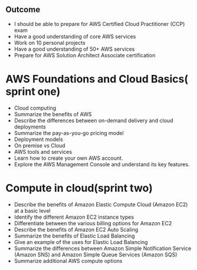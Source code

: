 
## Outcome
- I should be able to prepare for AWS Certified Cloud Practitioner (CCP) exam
- Have a good understanding of core AWS services
- Work on 10 personal projects
- Have a good understanding of 50+ AWS services
- Prepare for AWS Solution Architect Associate certification

# AWS Foundations and Cloud Basics( sprint one)
- Cloud computing
- Summarize the benefits of AWS
- Describe the differences between on-demand delivery and cloud deployments
- Summarize the pay-as-you-go pricing model
- Deployment models
- On premise vs Cloud
- AWS tools and services
- Learn how to create your own AWS account.
- Explore the AWS Management Console and understand its key features.

# Compute in cloud(sprint two)
- Describe the benefits of Amazon Elastic Compute Cloud (Amazon EC2) at a basic level
- Identify the different Amazon EC2 instance types
- Differentiate between the various billing options for Amazon EC2
- Describe the benefits of Amazon EC2 Auto Scaling
- Summarize the benefits of Elastic Load Balancing
- Give an example of the uses for Elastic Load Balancing
- Summarize the differences between Amazon Simple Notification Service (Amazon SNS) and Amazon Simple Queue Services (Amazon SQS)
- Summarize additional AWS compute options



